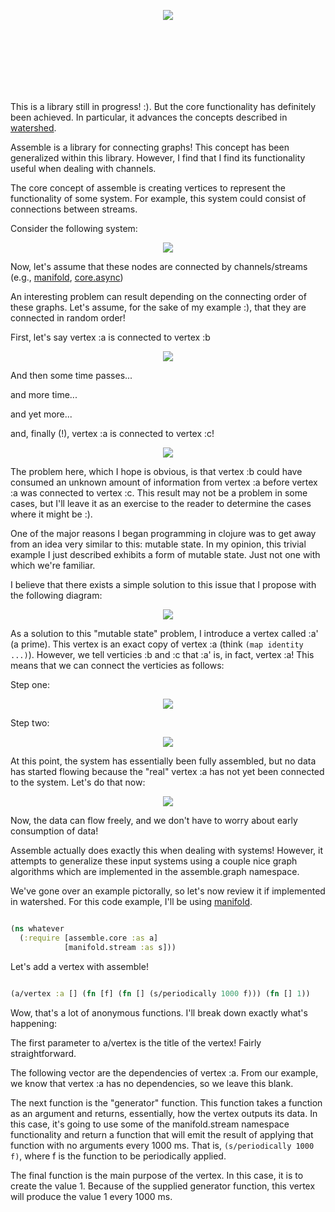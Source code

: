 
<p align="center">
  <img src = "/images/logo.png">
</p>

<br></br>
<br></br>
<br></br>

This is a library still in progress! :).  But the core functionality has definitely been achieved.  In particular, it advances the concepts described in [watershed](http://github.com/hypower-org/watershed).

Assemble is a library for connecting graphs!  This concept has been generalized within this library.  However, I find that I find its functionality useful when dealing with channels.  

The core concept of assemble is creating vertices to represent the functionality of some system.  For example, this system could consist of connections between streams.  

Consider the following system:  

<p align="center">
  <img src = "/images/problematic-example.png">
</p>

Now, let's assume that these nodes are connected by channels/streams (e.g., [manifold](https://github.com/ztellman/manifold), [core.async](https://github.com/clojure/core.async))

An interesting problem can result depending on the connecting order of these graphs.  Let's assume, for the sake of my example :), that they are connected in random order! 

First, let's say vertex :a is connected to vertex :b 

<p align="center">
  <img src = "/images/problematic-example-1.png">
</p>

And then some time passes...

and more time...

and yet more...

and, finally (!), vertex :a is connected to vertex :c! 

<p align="center">
  <img src = "/images/problematic-example.png">
</p>

The problem here, which I hope is obvious, is that vertex :b could have consumed an unknown amount of information from vertex :a before vertex :a was connected to vertex :c.  This result may not be a problem in some cases, but I'll leave it as an exercise to the reader to determine the cases where it might be :). 

One of the major reasons I began programming in clojure was to get away from an idea very similar to this: mutable state.  In my opinion, this trivial example I just described exhibits a form of mutable state.  Just not one with which we're familiar.  

I believe that there exists a simple solution to this issue that I propose with the following diagram: 

<p align="center">
  <img src = "/images/problematic-example-fixed.png">
</p>

As a solution to this "mutable state" problem, I introduce a vertex called :a' (a prime).  This vertex is an exact copy of vertex :a (think ```(map identity ...)```).  However, we tell verticies :b and :c that :a' is, in fact, vertex :a!  This means that we can connect the verticies as follows: 

Step one: 

<p align="center">
  <img src = "/images/problematic-example-fixed-1.png">
</p>

Step two: 

<p align="center">
  <img src = "/images/problematic-example-fixed-2.png">
</p>

At this point, the system has essentially been fully assembled, but no data has started flowing because the "real" vertex :a has not yet been connected to the system.  Let's do that now: 

<p align="center">
  <img src = "/images/problematic-example-fixed-3.png">
</p>

Now, the data can flow freely, and we don't have to worry about early consumption of data!

Assemble actually does exactly this when dealing with systems!  However, it attempts to generalize these input systems using a couple nice graph algorithms which are implemented in the assemble.graph namespace.  

We've gone over an example pictorally, so let's now review it if implemented in watershed.  For this code example, I'll be using [manifold](http://github.com/ztellman/manifold).  

```clojure 

(ns whatever
  (:require [assemble.core :as a]
            [manifold.stream :as s]))

```
Let's add a vertex with assemble! 

```clojure

(a/vertex :a [] (fn [f] (fn [] (s/periodically 1000 f))) (fn [] 1))

```
Wow, that's a lot of anonymous functions.  I'll break down exactly what's happening: 

The first parameter to a/vertex is the title of the vertex!  Fairly straightforward.  

The following vector are the dependencies of vertex :a.  From our example, we know that vertex :a has no dependencies, so we leave this blank.  

The next function is the "generator" function.  This function takes a function as an argument and returns, essentially, how the vertex outputs its data.  In this case, it's going to use some of the manifold.stream namespace functionality and return a function that will emit the result of applying that function with no arguments every 1000 ms.  That is, ```(s/periodically 1000 f)```, where f is the function to be periodically applied.  

The final function is the main purpose of the vertex.  In this case, it is to create the value 1.  Because of the supplied generator function, this vertex will produce the value 1 every 1000 ms.  






